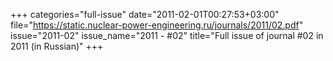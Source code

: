 +++
categories="full-issue"
date="2011-02-01T00:27:53+03:00"
file="https://static.nuclear-power-engineering.ru/journals/2011/02.pdf"
issue="2011-02"
issue_name="2011 - #02"
title="Full issue of journal #02 in 2011 (in Russian)"
+++